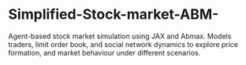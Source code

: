 # Simplified-Stock-market-ABM-
Agent-based stock market simulation using JAX and Abmax. Models traders, limit order book, and social network dynamics to explore price formation, and market behaviour under different scenarios.
